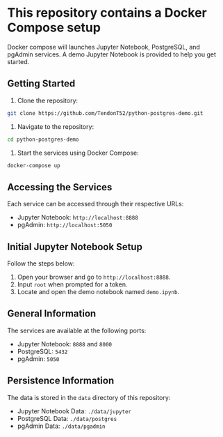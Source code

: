 # This repository contains a Docker Compose setup 

Docker compose will launches Jupyter Notebook, PostgreSQL, and pgAdmin services.
A demo Jupyter Notebook is provided to help you get started.

## Getting Started

1. Clone the repository:

```bash
git clone https://github.com/TendonT52/python-postgres-demo.git
```

1. Navigate to the repository:

```bash
cd python-postgres-demo
```

1. Start the services using Docker Compose:

```bash
docker-compose up
```

## Accessing the Services

Each service can be accessed through their respective URLs:

- Jupyter Notebook: `http://localhost:8888`
- pgAdmin: `http://localhost:5050`

## Initial Jupyter Notebook Setup

Follow the steps below:

1. Open your browser and go to `http://localhost:8888`.
2. Input `root` when prompted for a token.
3. Locate and open the demo notebook named `demo.ipynb`.

## General Information

The services are available at the following ports:

- Jupyter Notebook: `8888` and `8000`
- PostgreSQL: `5432`
- pgAdmin: `5050`

## Persistence Information

The data is stored in the `data` directory of this repository:

- Jupyter Notebook Data: `./data/jupyter`
- PostgreSQL Data: `./data/postgres`
- pgAdmin Data: `./data/pgadmin`

